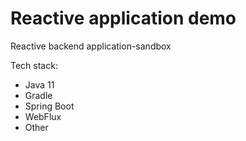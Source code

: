 # Reactive application demo

Reactive backend application-sandbox

Tech stack:
- Java 11
- Gradle
- Spring Boot
- WebFlux
- Other